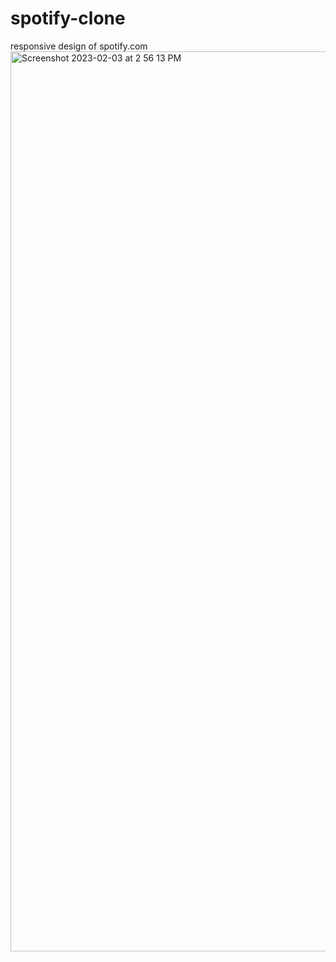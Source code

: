 # spotify-clone
responsive design of spotify.com<img width="1440" alt="Screenshot 2023-02-03 at 2 56 13 PM" src="https://user-images.githubusercontent.com/115614705/216563410-d79c24b8-14b3-4faf-9af3-8a7b5d1b58ff.png">
